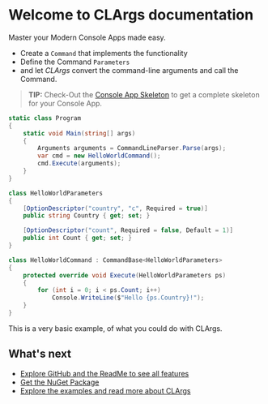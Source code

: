 # Welcome to CLArgs documentation

Master your Modern Console Apps made easy.

* Create a `Command` that implements the functionality
* Define the Command `Parameters`
* and let _CLArgs_ convert the command-line arguments and call the Command.

> **TIP:** Check-Out the [Console App Skeleton](https://github.com/msc4266/CLArgs/tree/master/CommandRunner) to get a complete skeleton for your Console App.

```csharp
static class Program
{
    static void Main(string[] args)
    {
        Arguments arguments = CommandLineParser.Parse(args);
        var cmd = new HelloWorldCommand();
        cmd.Execute(arguments);
    }
}

class HelloWorldParameters
{
    [OptionDescriptor("country", "c", Required = true)]
    public string Country { get; set; }

    [OptionDescriptor("count", Required = false, Default = 1)]
    public int Count { get; set; }
}

class HelloWorldCommand : CommandBase<HelloWorldParameters>
{
    protected override void Execute(HelloWorldParameters ps)
    {
        for (int i = 0; i < ps.Count; i++)
            Console.WriteLine($"Hello {ps.Country}!");
    }
}
```

This is a very basic example, of what you could do with CLArgs.

## What's next

* [Explore GitHub and the ReadMe to see all features](https://github.com/msc4266/CLArgs)
* [Get the NuGet Package](https://www.nuget.org/packages/MSPro.CLArgs)
* [Explore the examples and read more about CLArgs](https://github.com/msc4266/CLArgs/tree/83f4d306311678b6fe7dfec131ec390662fa5f84/doc/doc/index.md)

